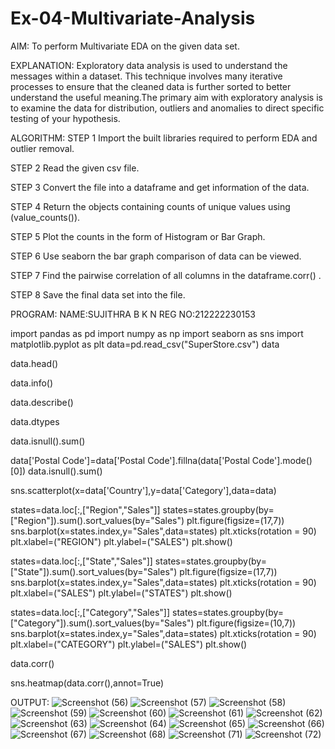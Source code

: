 # Ex-04-Multivariate-Analysis
AIM:
To perform Multivariate EDA on the given data set.

EXPLANATION:
Exploratory data analysis is used to understand the messages within a dataset. This technique involves many iterative processes to ensure that the cleaned data is further sorted to better understand the useful meaning.The primary aim with exploratory analysis is to examine the data for distribution, outliers and anomalies to direct specific testing of your hypothesis.

ALGORITHM:
STEP 1
Import the built libraries required to perform EDA and outlier removal.

STEP 2
Read the given csv file.

STEP 3
Convert the file into a dataframe and get information of the data.

STEP 4
Return the objects containing counts of unique values using (value_counts()).

STEP 5
Plot the counts in the form of Histogram or Bar Graph.

STEP 6
Use seaborn the bar graph comparison of data can be viewed.

STEP 7
Find the pairwise correlation of all columns in the dataframe.corr() .

STEP 8
Save the final data set into the file.

PROGRAM:
NAME:SUJITHRA B K N
REG NO:212222230153

import pandas as pd
import numpy as np
import seaborn as sns
import matplotlib.pyplot as plt
data=pd.read_csv("SuperStore.csv")
data

data.head()

data.info()

data.describe()

data.dtypes

data.isnull().sum()

data['Postal Code']=data['Postal Code'].fillna(data['Postal Code'].mode()[0])
data.isnull().sum()

sns.scatterplot(x=data['Country'],y=data['Category'],data=data)

states=data.loc[:,["Region","Sales"]] 
states=states.groupby(by=["Region"]).sum().sort_values(by="Sales") 
plt.figure(figsize=(17,7)) 
sns.barplot(x=states.index,y="Sales",data=states) 
plt.xticks(rotation = 90) 
plt.xlabel=("REGION")
plt.ylabel=("SALES") 
plt.show()

states=data.loc[:,["State","Sales"]] 
states=states.groupby(by=["State"]).sum().sort_values(by="Sales") 
plt.figure(figsize=(17,7)) 
sns.barplot(x=states.index,y="Sales",data=states) 
plt.xticks(rotation = 90) 
plt.xlabel=("SALES") 
plt.ylabel=("STATES") 
plt.show()

states=data.loc[:,["Category","Sales"]] 
states=states.groupby(by=["Category"]).sum().sort_values(by="Sales") 
plt.figure(figsize=(10,7)) 
sns.barplot(x=states.index,y="Sales",data=states) 
plt.xticks(rotation = 90) 
plt.xlabel=("CATEGORY") 
plt.ylabel=("SALES") 
plt.show()

data.corr()

sns.heatmap(data.corr(),annot=True)

OUTPUT:
![Screenshot (56)](https://user-images.githubusercontent.com/119477552/235592379-2ba6b816-0f96-4d2c-8fbf-cfd830ea29cc.png)
![Screenshot (57)](https://user-images.githubusercontent.com/119477552/235592423-f71e3ffc-1141-452f-97c4-5e38edac390c.png)
![Screenshot (58)](https://user-images.githubusercontent.com/119477552/235592467-53477298-0639-444a-997b-6a74cdf3974e.png)
![Screenshot (59)](https://user-images.githubusercontent.com/119477552/235592539-74200b8e-72bb-4ddd-8518-32a5ac0e7a98.png)
![Screenshot (60)](https://user-images.githubusercontent.com/119477552/235592625-faf98632-c9f6-4dd8-a10c-824084770969.png)
![Screenshot (61)](https://user-images.githubusercontent.com/119477552/235592705-6fa444fb-2626-44f9-a700-b867e5f5b027.png)
![Screenshot (62)](https://user-images.githubusercontent.com/119477552/235592739-9bdcfc07-b8d0-4577-86e6-1b31b3880ca2.png)
![Screenshot (63)](https://user-images.githubusercontent.com/119477552/235592768-5b6728dd-e43d-40da-bb44-f9537316887e.png)
![Screenshot (64)](https://user-images.githubusercontent.com/119477552/235592803-8c45e31c-a0a0-4d91-b8d8-1b095d0a3f00.png)
![Screenshot (65)](https://user-images.githubusercontent.com/119477552/235592839-0d0573d8-9636-4b4e-9868-7c0cd7d274d4.png)
![Screenshot (66)](https://user-images.githubusercontent.com/119477552/235592869-c006f158-e3d2-4117-8d56-ed4829e45c54.png)
![Screenshot (67)](https://user-images.githubusercontent.com/119477552/235592902-f81f77b4-c4d8-4706-9837-246ef581e84a.png)
![Screenshot (68)](https://user-images.githubusercontent.com/119477552/235592974-973203ed-4949-4dba-96d4-264ec64446fb.png)
![Screenshot (71)](https://user-images.githubusercontent.com/119477552/235593054-099f13a0-d21a-4bb7-a4d3-9fb83a5d5271.png)
![Screenshot (72)](https://user-images.githubusercontent.com/119477552/235593079-140e7823-47af-455a-9f3d-c130952c6982.png)



